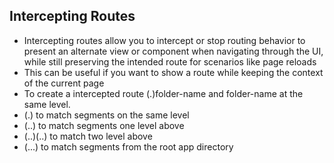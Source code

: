 ## Intercepting Routes

- Intercepting routes allow you to intercept or stop routing behavior to present an alternate view or component when navigating through the UI, while still preserving the intended route for scenarios like page reloads
- This can be useful if you want to show a route while keeping the context of the current page
- To create a intercepted route (.)folder-name and folder-name at the same level.
- (.) to match segments on the same level
- (..) to match segments one level above
- (..)(..) to match two level above
- (...) to match segments from the root app directory
